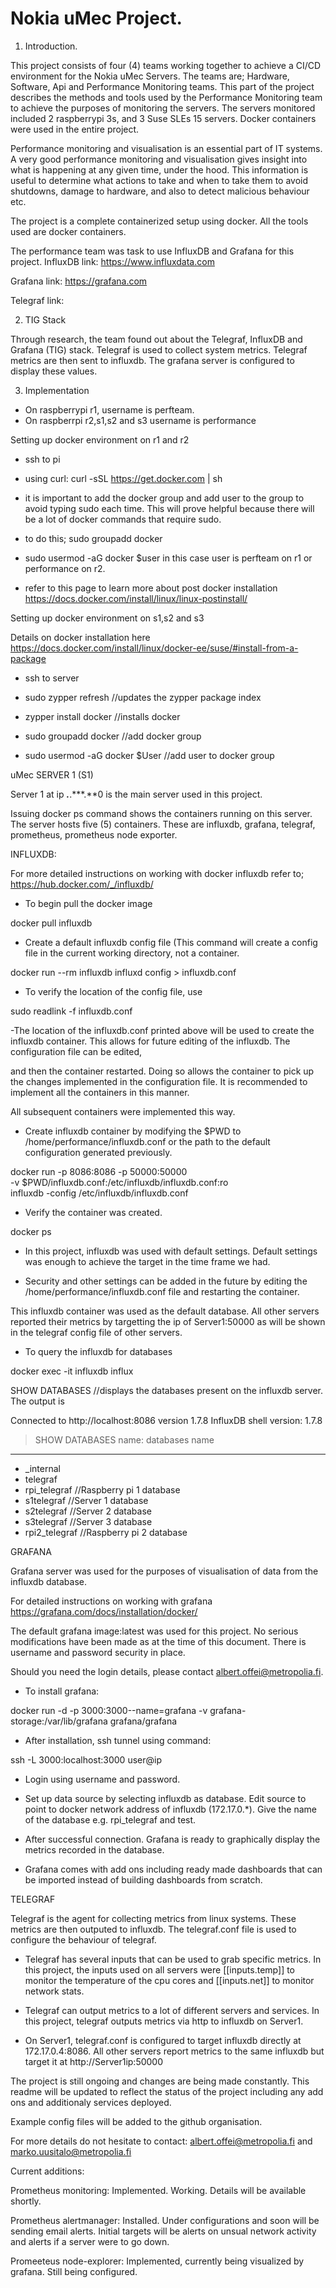# Nokia  uMec Project.

1. Introduction.

This project consists of four (4) teams working together to achieve a CI/CD environment for the Nokia uMec Servers.
The teams are; Hardware, Software, Api and Performance Monitoring teams. 
This part of the project describes the methods and tools used by the Performance Monitoring team to achieve the purposes of monitoring the servers.
The servers monitored included 2 raspberrypi 3s, and 3 Suse SLEs 15 servers. Docker containers were used in the entire project.

Performance monitoring and visualisation is an essential part of IT systems. A very good performance monitoring and visualisation gives insight into 
what is happening at any given time, under the hood. This information is useful to determine what actions to take and when to take them to avoid shutdowns,
damage to hardware, and also to detect malicious behaviour etc. 

The project is a complete containerized setup using docker. All the tools used are docker containers.

The performance team was task to use InfluxDB and Grafana for this project.
InfluxDB
link: https://www.influxdata.com

Grafana
link: https://grafana.com 

Telegraf
link:


2. TIG Stack

Through research, the team found out about the Telegraf, InfluxDB and Grafana (TIG) stack. 
Telegraf is used to collect system metrics. Telegraf metrics are then sent to influxdb. The grafana server is configured to display these values.
 

3. Implementation

- On raspberrypi r1, username is perfteam.
- On raspberrpi r2,s1,s2 and s3  username is performance

Setting up docker environment on r1 and r2

- ssh to pi

- using curl: curl -sSL https://get.docker.com | sh 

- it is important to add the docker group and add user to the group to avoid typing sudo each time. This will prove helpful because there will be a lot of docker commands that require sudo.

- to do this; sudo groupadd docker

- sudo usermod -aG docker $user in this case user is perfteam on r1 or performance on r2.

- refer to this page to learn more about post docker installation https://docs.docker.com/install/linux/linux-postinstall/

 
Setting up docker environment on s1,s2 and s3

Details on docker installation here https://docs.docker.com/install/linux/docker-ee/suse/#install-from-a-package

- ssh to server

- sudo zypper refresh //updates the zypper package index

- zypper install docker //installs docker

- sudo groupadd docker //add docker group

- sudo usermod -aG docker $User //add user to docker group


uMec SERVER 1 (S1)

Server 1 at ip ***.***.***.**0 is the main server used in this project. 

Issuing docker ps command shows the containers running on this server. The server hosts five (5) containers. These are influxdb, grafana, telegraf, prometheus, prometheus node exporter.


INFLUXDB:

For more detailed instructions on working with docker influxdb refer to; https://hub.docker.com/_/influxdb/

- To begin pull the docker image

docker pull influxdb

- Create a default influxdb config file (This command will create a config file in the current working directory, not a container.

docker run --rm influxdb influxd config > influxdb.conf

- To verify the location of the config file, use

sudo readlink -f influxdb.conf 

-The location of the influxdb.conf printed above will be used to create the influxdb container. This allows for future editing of the influxdb. The configuration file can be edited,

and then the container restarted. Doing so allows the container to pick up the changes implemented in the configuration file. It is recommended to implement all the containers in this manner.

 All subsequent containers were implemented this way.

- Create influxdb container by modifying the $PWD to /home/performance/influxdb.conf or the path to the default configuration generated previously. 

docker run -p 8086:8086 -p 50000:50000 \
      -v $PWD/influxdb.conf:/etc/influxdb/influxdb.conf:ro \
      influxdb -config /etc/influxdb/influxdb.conf

- Verify the container was created.

docker ps

- In this project, influxdb was used with default settings. Default settings was enough to achieve the target in the time frame we had. 

- Security and other settings can be added in the future by editing the /home/performance/influxdb.conf file and restarting the container.

This influxdb container was used as the default database. All other servers reported their metrics by targetting the ip of Server1:50000 as will be shown in the telegraf config file of other servers.

- To query the influxdb for databases

docker exec -it influxdb influx 

SHOW DATABASES //displays the databases present on the influxdb server. The output is

Connected to http://localhost:8086 version 1.7.8
InfluxDB shell version: 1.7.8
> SHOW DATABASES
name: databases
name
----
- _internal
- telegraf	 
- rpi_telegraf	//Raspberry pi 1 database	  	
- s1telegraf	//Server 1 database
- s2telegraf	//Server 2 database
- s3telegraf	//Server 3 database
- rpi2_telegraf	//Raspberry pi 2 database


GRAFANA

Grafana server was used for the purposes of visualisation of data from the influxdb database. 

For detailed instructions on working with grafana https://grafana.com/docs/installation/docker/

The default grafana image:latest was used for this project. No serious modifications have been made as at the time of this document. There is username and password security in place. 

Should you need the login details, please contact albert.offei@metropolia.fi. 

- To install grafana:

docker run -d -p 3000:3000--name=grafana -v grafana-storage:/var/lib/grafana grafana/grafana

- After installation, ssh tunnel using command:

ssh -L 3000:localhost:3000 user@ip

- Login using username and password.

- Set up data source by selecting influxdb as database. Edit source to point to docker network address of influxdb (172.17.0.*). Give the name of the database e.g. rpi_telegraf and test.

- After successful connection. Grafana is ready to graphically display the metrics recorded in the database.

- Grafana comes with add ons including ready made dashboards that can be imported instead of building dashboards from scratch. 



TELEGRAF


Telegraf is the agent for collecting metrics from linux systems. These metrics are then outputed to influxdb. The telegraf.conf file is used to configure the behaviour of telegraf.

- Telegraf has several inputs that can be used to grab specific metrics. In this project, the inputs used on all servers were [[inputs.temp]] to monitor the temperature of the cpu cores
and [[inputs.net]] to monitor network stats.

- Telegraf can output metrics to a lot of different servers and services. In this project, telegraf outputs metrics via http to influxdb on Server1. 

- On Server1, telegraf.conf is configured to target influxdb directly at 172.17.0.4:8086. All other servers report metrics to the same influxdb but target it at http://Server1ip:50000


The project is still ongoing and changes are being made constantly. This readme will be updated to reflect the status of the project including any add ons and additionaly services deployed.

Example config files will be added to the github organisation. 

For more details do not hesitate to contact: albert.offei@metropolia.fi and marko.uusitalo@metropolia.fi

Current additions:

Prometheus monitoring: Implemented. Working. Details will be available shortly. 

Prometheus alertmanager: Installed. Under configurations and soon will be sending email alerts. Initial targets will be alerts on unsual network activity and alerts if a server were to go down.

Promeeteus node-explorer: Implemented, currently being visualized by grafana. Still being configured.
